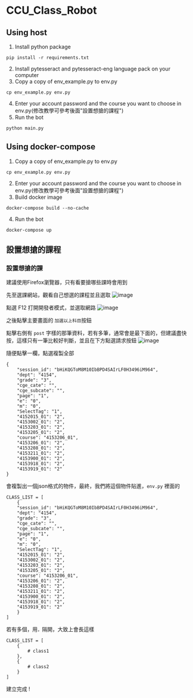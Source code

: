 # CCU_Class_Robot
## Using host
1. Install python package
```
pip install -r requirements.txt
```
2. Install pytesseract and pytesseract-eng language pack on your computer
3. Copy a copy of env_example.py to env.py
```
cp env_example.py env.py
```
4. Enter your account password and the course you want to choose in env.py(修改教學可參考後面"設置想搶的課程")
5. Run the bot
```python
python main.py
```
## Using docker-compose
1. Copy a copy of env_example.py to env.py
```
cp env_example.py env.py
```
2. Enter your account password and the course you want to choose in env.py(修改教學可參考後面"設置想搶的課程")
3. Build docker image
```
docker-compose build --no-cache
```
4. Run the bot
```
docker-compose up
```
## 設置想搶的課程

### 設置想搶的課

建議使用Firefox瀏覽器，只有看要搶哪些課時會用到

先至選課網站，觀看自己想選的課程並且選取
![image](https://github.com/as6325400/ccuRobClass/assets/105158172/c4707c35-8cfd-453f-91f1-57f82c6457ca)


點選 F12 打開開發者模式，並選取網路
![image](https://github.com/as6325400/ccuRobClass/assets/105158172/cf25d10c-3705-48cf-b05d-b590d303e209)


之後點擊主要畫面的 ```加選以上科目```按鈕

點擊右側有 ```post``` 字樣的那筆資料，若有多筆，通常會是最下面的，但建議盡快按，這樣只有一筆比較好判斷，並且在下方點選請求按鈕
![image](https://github.com/as6325400/ccuRobClass/assets/105158172/e74633ed-9691-4327-9569-2f444e54dfe7)


隨便點擊一欄，點選複製全部

```
{
	"session_id": "bHiKQGToM8M10IbBPD4SAIrLF0H3496iM964",
	"dept": "4154",
	"grade": "3",
	"cge_cate": "",
	"cge_subcate": "",
	"page": "1",
	"e": "0",
	"m": "0",
	"SelectTag": "1",
	"4152015_01": "2",
	"4153002_01": "2",
	"4153203_01": "2",
	"4153205_01": "2",
	"course": "4153206_01",
	"4153206_01": "2",
	"4153208_01": "2",
	"4153211_01": "2",
	"4153900_01": "2",
	"4153918_01": "2",
	"4153919_01": "2"
}
```

會複製出一個json格式的物件，最終，我們將這個物件貼進，```env.py``` 裡面的 

```python=
CLASS_LIST = [
    {
	"session_id": "bHiKQGToM8M10IbBPD4SAIrLF0H3496iM964",
	"dept": "4154",
	"grade": "3",
	"cge_cate": "",
	"cge_subcate": "",
	"page": "1",
	"e": "0",
	"m": "0",
	"SelectTag": "1",
	"4152015_01": "2",
	"4153002_01": "2",
	"4153203_01": "2",
	"4153205_01": "2",
	"course": "4153206_01",
	"4153206_01": "2",
	"4153208_01": "2",
	"4153211_01": "2",
	"4153900_01": "2",
	"4153918_01": "2",
	"4153919_01": "2"
    }
]
```

若有多個，用```，```隔開，大致上會長這樣

```python=
CLASS_LIST = [
    {
        # class1
    },
    {
        # class2
    }
]
```
建立完成 !
